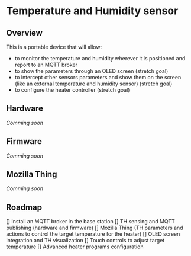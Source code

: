 # Temperature and Humidity sensor

## Overview

This is a portable device that will allow:

- to monitor the temperature and humidity wherever it is positioned and report to an MQTT broker
- to show the parameters through an OLED screen (stretch goal)
- to intercept other sensors parameters and show them on the screen (like an external temperature and humidity sensor) (stretch goal)
- to configure the heater controller (stretch goal)

## Hardware

*Comming soon*

## Firmware

*Comming soon*

## Mozilla Thing

*Comming soon*

## Roadmap

[] Install an MQTT broker in the base station
[] TH sensing and MQTT publishing (hardware and firmware)
[] Mozilla Thing (TH parameters and actions to control the target temperature for the heater)
[] OLED screen integration and TH visualization
[] Touch controls to adjust target temperature
[] Advanced heater programs configuration
